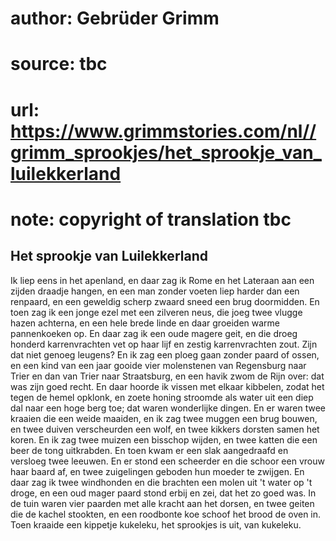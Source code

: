 # author: Gebrüder Grimm
# source: tbc
# url: https://www.grimmstories.com/nl//grimm_sprookjes/het_sprookje_van_luilekkerland
# note: copyright of translation tbc

## Het sprookje van Luilekkerland 

Ik liep eens in het apenland, en daar zag ik Rome en het Lateraan aan
een zijden draadje hangen, en een man zonder voeten liep harder dan een
renpaard, en een geweldig scherp zwaard sneed een brug doormidden. En
toen zag ik een jonge ezel met een zilveren neus, die joeg twee vlugge
hazen achterna, en een hele brede linde en daar groeiden warme
pannenkoeken op. En daar zag ik een oude magere geit, en die droeg
honderd karrenvrachten vet op haar lijf en zestig karrenvrachten zout.
Zijn dat niet genoeg leugens? En ik zag een ploeg gaan zonder paard of
ossen, en een kind van een jaar gooide vier molenstenen van Regensburg
naar Trier en dan van Trier naar Straatsburg, en een havik zwom de Rijn
over: dat was zijn goed recht. En daar hoorde ik vissen met elkaar
kibbelen, zodat het tegen de hemel opklonk, en zoete honing stroomde als
water uit een diep dal naar een hoge berg toe; dat waren wonderlijke
dingen. En er waren twee kraaien die een weide maaiden, en ik zag twee
muggen een brug bouwen, en twee duiven verscheurden een wolf, en twee
kikkers dorsten samen het koren. En ik zag twee muizen een bisschop
wijden, en twee katten die een beer de tong uitkrabden. En toen kwam er
een slak aangedraafd en versloeg twee leeuwen. En er stond een scheerder
en die schoor een vrouw haar baard af, en twee zuigelingen geboden hun
moeder te zwijgen. En daar zag ik twee windhonden en die brachten een
molen uit 't water op 't droge, en een oud mager paard stond erbij en
zei, dat het zo goed was. In de tuin waren vier paarden met alle kracht
aan het dorsen, en twee geiten die de kachel stookten, en een roodbonte
koe schoof het brood de oven in. Toen kraaide een kippetje kukeleku, het
sprookjes is uit, van kukeleku.
